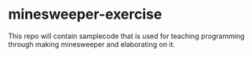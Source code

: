 # minesweeper-exercise
This repo will contain samplecode that is used for teaching programming through making minesweeper and elaborating on it.